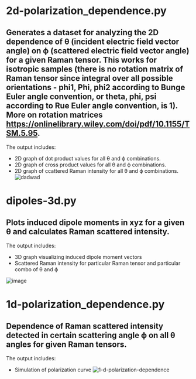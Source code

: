 # 2d-polarization_dependence.py
Generates a dataset for analyzing the 2D dependence of θ (incident electric field vector angle) on ϕ (scattered electric field vector angle) for a given Raman tensor.
This works for isotropic samples (there is no rotation matrix of Raman tensor since integral over all possible orientations - phi1, Phi, phi2 according to Bunge Euler angle convention, or theta, phi, psi according to Rue Euler angle convention, is 1). More on rotation matrices https://onlinelibrary.wiley.com/doi/pdf/10.1155/TSM.5.95.
---
The output includes:
- 2D graph of dot product values for all θ and ϕ combinations.
- 2D graph of cross product values for all θ and ϕ combinations.
- 2D graph of ccattered Raman intensity for all θ and ϕ combinations.
  ![dadwad](https://github.com/user-attachments/assets/cbbc18a9-fbaa-452f-909a-08964f280f10)


# dipoles-3d.py
Plots induced dipole moments in xyz for a given θ and calculates Raman scattered intensity. 
---
The output includes:
- 3D graph visualizing induced dipole moment vectors
- Scattered Raman intensity for particular Raman tensor and particular combo of θ and ϕ

![image](https://github.com/user-attachments/assets/5a459472-3fdc-45f2-9d3f-f16d47d59257)


# 1d-polarization_dependence.py
Dependence of Raman scattered intensity detected in certain scattering angle ϕ on all θ angles for given Raman tensors.
---
The output includes:
- Simulation of polarization curve
![1-d-polarization-dependence](https://github.com/user-attachments/assets/23098a80-def9-4741-9148-84544171ce03)
